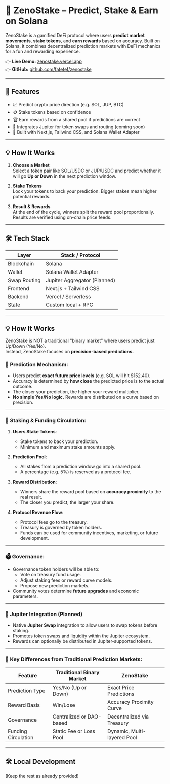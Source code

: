 # 🔮 ZenoStake – Predict, Stake & Earn on Solana

ZenoStake is a gamified DeFi protocol where users **predict market movements**, **stake tokens**, and **earn rewards** based on accuracy. Built on Solana, it combines decentralized prediction markets with DeFi mechanics for a fun and rewarding experience.

👉 **Live Demo:** [zenostake.vercel.app](https://zenostake.vercel.app)  
👉 **GitHub:** [github.com/fatetef/zenostake](https://github.com/fatetef/zenostake)

---

## 🚀 Features

- 📈 Predict crypto price direction (e.g. SOL, JUP, BTC)
- 🪙 Stake tokens based on confidence
- 🏆 Earn rewards from a shared pool if predictions are correct
- 🔁 Integrates Jupiter for token swaps and routing (coming soon)
- 🎨 Built with Next.js, Tailwind CSS, and Solana Wallet Adapter

---

## 💡 How It Works

1. **Choose a Market**  
   Select a token pair like SOL/USDC or JUP/USDC and predict whether it will go **Up or Down** in the next prediction window.

2. **Stake Tokens**  
   Lock your tokens to back your prediction. Bigger stakes mean higher potential rewards.

3. **Result & Rewards**  
   At the end of the cycle, winners split the reward pool proportionally. Results are verified using on-chain price feeds.

---

## 🛠️ Tech Stack

| Layer         | Stack / Protocol     |
|---------------|----------------------|
| Blockchain    | Solana               |
| Wallet        | Solana Wallet Adapter |
| Swap Routing  | Jupiter Aggregator (Planned) |
| Frontend      | Next.js + Tailwind CSS |
| Backend       | Vercel / Serverless  |
| State         | Custom local + RPC   |

---



## 💡 How It Works

ZenoStake is NOT a traditional "binary market" where users predict just Up/Down (Yes/No).  
Instead, ZenoStake focuses on **precision-based predictions.**

### 🎯 Prediction Mechanism:
- Users predict **exact future price levels** (e.g. SOL will hit $152.40).
- Accuracy is determined by **how close** the predicted price is to the actual outcome.
- The closer your prediction, the higher your reward multiplier.
- **No simple Yes/No logic.** Rewards are distributed on a curve based on precision.

---

### 🏦 Staking & Funding Circulation:
1. **Users Stake Tokens**:
   - Stake tokens to back your prediction.
   - Minimum and maximum stake amounts apply.

2. **Prediction Pool**:
   - All stakes from a prediction window go into a shared pool.
   - A percentage (e.g. 5%) is reserved as a protocol fee.

3. **Reward Distribution**:
   - Winners share the reward pool based on **accuracy proximity** to the real result.
   - The closer you predict, the larger your share.

4. **Protocol Revenue Flow**:
   - Protocol fees go to the treasury.
   - Treasury is governed by token holders.
   - Funds can be used for community incentives, marketing, or future development.

---

### 🗳️ Governance:
- Governance token holders will be able to:
   - Vote on treasury fund usage.
   - Adjust staking fees or reward curve models.
   - Propose new prediction markets.
- Community votes determine **future upgrades** and economic parameters.

---

### 🔄 Jupiter Integration (Planned)
- Native **Jupiter Swap** integration to allow users to swap tokens before staking.
- Promotes token swaps and liquidity within the Jupiter ecosystem.
- Rewards can optionally be distributed in Jupiter-supported tokens.

---

### 🚀 Key Differences from Traditional Prediction Markets:
| Feature                | Traditional Binary Market | ZenoStake                  |
|------------------------|---------------------------|----------------------------|
| Prediction Type        | Yes/No (Up or Down)       | Exact Price Predictions     |
| Reward Basis           | Win/Lose                  | Accuracy Proximity Curve    |
| Governance             | Centralized or DAO-based  | Decentralized via Treasury  |
| Funding Circulation    | Static Fee or Loss Pool    | Dynamic, Multi-layered Pool |

---

## 🛠️ Local Development

(Keep the rest as already provided)

